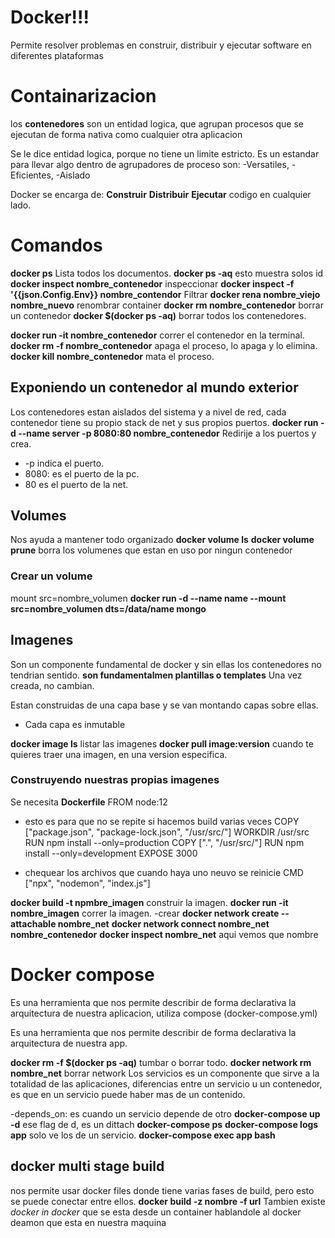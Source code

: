 # Docker!!!

Permite resolver problemas en construir, distribuir y ejecutar software en diferentes plataformas

# Containarizacion

los **contenedores** son un entidad logica, que agrupan procesos que se ejecutan de forma nativa como cualquier otra aplicacion

Se le dice entidad logica, porque no tiene un limite estricto.
Es un estandar para llevar algo dentro de agrupadores de proceso
son:
-Versatiles,
-Eficientes,
-Aislado

Docker se encarga de:
**Construir** **Distribuir** **Ejecutar** codigo en cualquier lado.

# Comandos

**docker ps** Lista todos los documentos.
**docker ps -aq** esto muestra solos id
**docker inspect nombre_contenedor** inspeccionar
**docker inspect -f '{{json.Config.Env}} nombre_contendor** Filtrar
**docker rena nombre_viejo nombre_nuevo** renombrar container
**docker rm nombre_contenedor** borrar un contenedor
**docker \$(docker ps -aq)** borrar todos los contenedores.

**docker run -it nombre_contenedor** correr el contenedor en la terminal.
**docker rm -f nombre_contenedor** apaga el proceso, lo apaga y lo elimina.
**docker kill nombre_contenedor** mata el proceso.

## Exponiendo un contenedor al mundo exterior

Los contenedores estan aislados del sistema y a nivel de red, cada contenedor tiene su propio stack de net y sus propios puertos.
**docker run -d --name server -p 8080:80 nombre_contenedor** Redirije a los puertos y crea.

- -p indica el puerto.
- 8080: es el puerto de la pc.
- 80 es el puerto de la net.

## Volumes

Nos ayuda a mantener todo organizado
**docker volume ls**
**docker volume prune** borra los volumenes que estan en uso por ningun contenedor

### Crear un volume

mount src=nombre_volumen
**docker run -d --name name --mount src=nombre_volumen dts=/data/name mongo**

## Imagenes

Son un componente fundamental de docker y sin ellas los contenedores no tendrian sentido. **son fundamentalmen plantillas o templates**
Una vez creada, no cambian.

Estan construidas de una capa base y se van montando capas sobre ellas.

- Cada capa es inmutable

**docker image ls** listar las imagenes
**docker pull image:version** cuando te quieres traer una imagen, en una version especifica.

### Construyendo nuestras propias imagenes

Se necesita **Dockerfile**
FROM node:12

- esto es para que no se repite si hacemos build varias veces
  COPY ["package.json", "package-lock.json", "/usr/src/"]
  WORKDIR /usr/src
  RUN npm install --only=production
  COPY [".", "/usr/src/"]
  RUN npm install --only=development
  EXPOSE 3000

- chequear los archivos que cuando haya uno neuvo se reinicie
  CMD ["npx", "nodemon", "index.js"]

**docker build -t npmbre_imagen** construir la imagen.
**docker run -it nombre_imagen** correr la imagen.
-crear
**docker network create --attachable nombre_net**
**docker network connect nombre_net nombre_contenedor**
**docker inspect nombre_net** aqui vemos que nombre

# Docker compose

Es una herramienta que nos permite describir de forma declarativa la arquitectura de nuestra aplicacion, utiliza compose (docker-compose.yml)

Es una herramienta que nos permite describir de forma declarativa la arquitectura de nuestra app.

**docker rm -f \$(docker ps -aq)** tumbar o borrar todo.
**docker network rm nombre_net** borrar network
Los servicios es un componente que sirve a la totalidad de las aplicaciones, diferencias entre un servicio u un contenedor, es que en un servicio puede haber mas de un contenido.

-depends_on: es cuando un servicio depende de otro
**docker-compose up -d** ese flag de d, es un dittach
**docker-compose ps**
**docker-compose logs app** solo ve los de un servicio.
**docker-compose exec app bash**

## docker multi stage build

nos permite usar docker files donde tiene varias fases de build, pero esto se puede conectar entre ellos.
**docker build -z nombre -f url**
Tambien existe _docker in docker_ que se esta desde un container hablandole al docker deamon que esta en nuestra maquina
